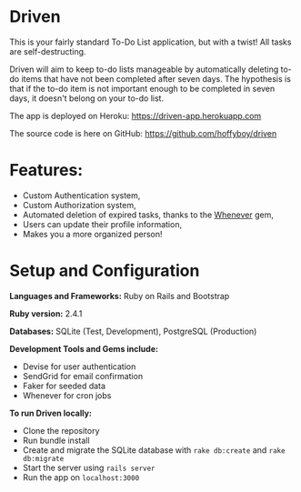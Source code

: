 # Driven

This is your fairly standard To-Do List application, but with a twist! All tasks are self-destructing.

Driven will aim to keep to-do lists manageable by automatically deleting to-do items that have not been completed after seven days. The hypothesis is that if the to-do item is not important enough to be completed in seven days, it doesn't belong on your to-do list.

The app is deployed on Heroku: https://driven-app.herokuapp.com


The source code is here on GitHub: https://github.com/hoffyboy/driven

# Features:

  * Custom Authentication system,
  * Custom Authorization system,
  * Automated deletion of expired tasks, thanks to the [Whenever](https://github.com/javan/whenever) gem,
  * Users can update their profile information,
  * Makes you a more organized person!


# Setup and Configuration

  **Languages and Frameworks:** Ruby on Rails and Bootstrap


  **Ruby version:** 2.4.1


  **Databases:** SQLite (Test, Development), PostgreSQL (Production)


  **Development Tools and Gems include:**

  + Devise for user authentication
  + SendGrid for email confirmation
  + Faker for seeded data
  + Whenever for cron jobs


  **To run Driven locally:**
  + Clone the repository
  + Run bundle install
  + Create and migrate the SQLite database with `rake db:create` and `rake db:migrate`
  + Start the server using `rails server`
  + Run the app on `localhost:3000`
